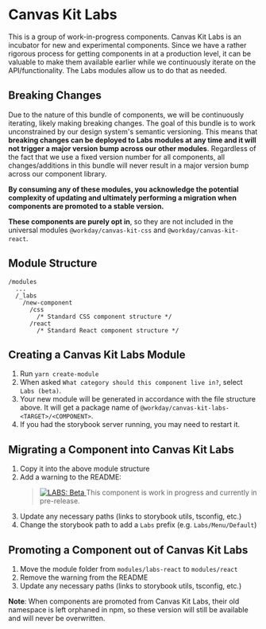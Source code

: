 # Canvas Kit Labs

This is a group of work-in-progress components. Canvas Kit Labs is an incubator for new and
experimental components. Since we have a rather rigorous process for getting components in at a
production level, it can be valuable to make them available earlier while we continuously iterate on
the API/functionality. The Labs modules allow us to do that as needed.

## Breaking Changes

Due to the nature of this bundle of components, we will be continuously iterating, likely making
breaking changes. The goal of this bundle is to work unconstrained by our design system's semantic
versioning. This means that **breaking changes can be deployed to Labs modules at any time and it
will not trigger a major version bump across our other modules**. Regardless of the fact that we use
a fixed version number for all components, all changes/additions in this bundle will never result in
a major version bump across our component library.

**By consuming any of these modules, you acknowledge the potential complexity of updating and
ultimately performing a migration when components are promoted to a stable version.**

**These components are purely opt in**, so they are not included in the universal modules
`@workday/canvas-kit-css` and `@workday/canvas-kit-react`.

## Module Structure

```
/modules
  ...
  /_labs
    /new-component
      /css
        /* Standard CSS component structure */
      /react
        /* Standard React component structure */
```

## Creating a Canvas Kit Labs Module

1. Run `yarn create-module`
2. When asked `What category should this component live in?`, select `Labs (beta)`.
3. Your new module will be generated in accordance with the file structure above. It will get a
   package name of `@workday/canvas-kit-labs-<TARGET>/<COMPONENT>`.
4. If you had the storybook server running, you may need to restart it.

## Migrating a Component into Canvas Kit Labs

1. Copy it into the above module structure
2. Add a warning to the README:
   > <a href="https://github.com/Workday/canvas-kit/tree/master/modules/labs-react/README.md">
   >   <img src="https://img.shields.io/badge/LABS-beta-orange" alt="LABS: Beta" />
   > </a>  This component is work in progress and currently in pre-release.
3. Update any necessary paths (links to storybook utils, tsconfig, etc.)
4. Change the storybook path to add a `Labs` prefix (e.g. `Labs/Menu/Default`)

## Promoting a Component out of Canvas Kit Labs

1. Move the module folder from `modules/labs-react` to `modules/react`
2. Remove the warning from the README
3. Update any necessary paths (links to storybook utils, tsconfig, etc.)

**Note**: When components are promoted from Canvas Kit Labs, their old namespace is left orphaned in
npm, so these version will still be available and will never be overwritten.
